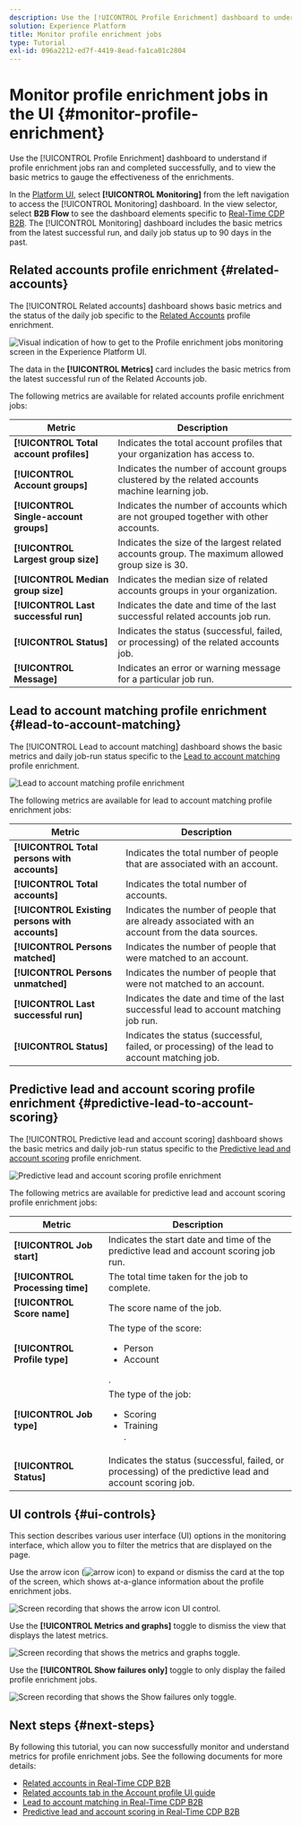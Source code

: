 ```yaml
---
description: Use the [!UICONTROL Profile Enrichment] dashboard to understand if profile enrichment jobs ran and completed successfully, and to view the basic metrics to gauge the effectiveness of the enrichments.
solution: Experience Platform
title: Monitor profile enrichment jobs
type: Tutorial
exl-id: 096a2212-ed7f-4419-8ead-fa1ca01c2804
---
```

# Monitor profile enrichment jobs in the UI {#monitor-profile-enrichment}

Use the [!UICONTROL Profile Enrichment] dashboard to understand if profile enrichment jobs ran and completed successfully, and to view the basic metrics to gauge the effectiveness of the enrichments.

In the [Platform UI](https://platform.adobe.com), select **[!UICONTROL Monitoring]** from the left navigation to access the [!UICONTROL Monitoring] dashboard. In the view selector, select **B2B Flow** to see the dashboard elements specific to [Real-Time CDP B2B](/help/rtcdp/b2b-overview.md).  The [!UICONTROL Monitoring] dashboard includes the basic metrics from the latest successful run, and daily job status up to 90 days in the past.

## Related accounts profile enrichment {#related-accounts}

The [!UICONTROL Related accounts] dashboard shows basic metrics and the status of the daily job specific to the [Related Accounts](/help/rtcdp/b2b-ai-ml-services/related-accounts.md) profile enrichment. 

![Visual indication of how to get to the Profile enrichment jobs monitoring screen in the Experience Platform UI.](/help/dataflows/assets/ui/b2b/monitoring-profile-enrichment-jobs.png)

The data in the **[!UICONTROL Metrics]** card includes the basic metrics from the latest successful run of the Related Accounts job.

The following metrics are available for related accounts profile enrichment jobs:

| Metric | Description |
| --------- | ---------- |
| **[!UICONTROL Total account profiles]** | Indicates the total account profiles that your organization has access to. |
| **[!UICONTROL Account groups]** | Indicates the number of account groups clustered by the related accounts machine learning job. |
| **[!UICONTROL Single-account groups]** | Indicates the number of accounts which are not grouped together with other accounts. |
| **[!UICONTROL Largest group size]** | Indicates the size of the largest related accounts group. The maximum allowed group size is 30. |
| **[!UICONTROL Median group size]** | Indicates the median size of related accounts groups in your organization. |
| **[!UICONTROL Last successful run]** | Indicates the date and time of the last successful related accounts job run. |
| **[!UICONTROL Status]** | Indicates the status (successful, failed, or processing) of the related accounts job. |
| **[!UICONTROL Message]** | Indicates an error or warning message for a particular job run. |

## Lead to account matching profile enrichment {#lead-to-account-matching}

The [!UICONTROL Lead to account matching] dashboard shows the basic metrics and daily job-run status specific to the [Lead to account matching](/help/rtcdp/b2b-ai-ml-services/lead-to-account-matching.md) profile enrichment. 

![Lead to account matching profile enrichment](/help/dataflows/assets/ui/b2b/mpc-lead-to-account-matching.png)

The following metrics are available for lead to account matching profile enrichment jobs:

| Metric | Description |
| --------- | ---------- |
| **[!UICONTROL Total persons with accounts]** | Indicates the total number of people that are associated with an account. |
| **[!UICONTROL Total accounts]** | Indicates the total number of accounts. |
| **[!UICONTROL Existing persons with accounts]** | Indicates the number of people that are already associated with an account from the data sources. |
| **[!UICONTROL Persons matched]** | Indicates the number of people that were matched to an account. |
| **[!UICONTROL Persons unmatched]** | Indicates the number of people that were not matched to an account. |
| **[!UICONTROL Last successful run]** | Indicates the date and time of the last successful lead to account matching job run. |
| **[!UICONTROL Status]** | Indicates the status (successful, failed, or processing) of the lead to account matching job. |

## Predictive lead and account scoring profile enrichment {#predictive-lead-to-account-scoring}

The [!UICONTROL Predictive lead and account scoring] dashboard shows the basic metrics and daily job-run status specific to the [Predictive lead and account scoring](/help/rtcdp/b2b-ai-ml-services/predictive-lead-and-account-scoring.md) profile enrichment. 

![Predictive lead and account scoring profile enrichment](/help/dataflows/assets/ui/b2b/predictive-lead-and-account-scoring.png)

The following metrics are available for predictive lead and account scoring profile enrichment jobs:

| Metric | Description |
| --------- | ---------- |
| **[!UICONTROL Job start]** | Indicates the start date and time of the predictive lead and account scoring job run. |
| **[!UICONTROL Processing time]** | The total time taken for the job to complete. |
| **[!UICONTROL Score name]** | The score name of the job. |
| **[!UICONTROL Profile type]** | The type of the score: <ul><li>Person</li><li>Account</li></ul>. |
| **[!UICONTROL Job type]** | The type of the job:<ul><li>Scoring</li><li>Training</li>. |
| **[!UICONTROL Status]** | Indicates the status (successful, failed, or processing) of the predictive lead and account scoring job. |

## UI controls {#ui-controls}

This section describes various user interface (UI) options in the monitoring interface, which allow you to filter the metrics that are displayed on the page.

Use the arrow icon (![arrow icon](/help/images/icons/chevron-up.png)) to expand or dismiss the card at the top of the screen, which shows at-a-glance information about the profile enrichment jobs.

![Screen recording that shows the arrow icon UI control.](/help/dataflows/assets/ui/b2b/use-arrow-control.gif)

Use the **[!UICONTROL Metrics and graphs]** toggle to dismiss the view that displays the latest metrics.

![Screen recording that shows the metrics and graphs toggle.](/help/dataflows/assets/ui/b2b/metrics-and-graphs-toggle.gif)

Use the **[!UICONTROL Show failures only]** toggle to only display the failed profile enrichment jobs.

![Screen recording that shows the Show failures only toggle.](/help/dataflows/assets/ui/b2b/show-failures-only.gif)

## Next steps {#next-steps}

By following this tutorial, you can now successfully monitor and understand metrics for profile enrichment jobs. See the following documents for more details:

* [Related accounts in Real-Time CDP B2B](/help/rtcdp/b2b-ai-ml-services/related-accounts.md)
* [Related accounts tab in the Account profile UI guide](/help/rtcdp/accounts/account-profile-ui-guide.md)
* [Lead to account matching in Real-Time CDP B2B](/help/rtcdp/b2b-ai-ml-services/lead-to-account-matching.md)
* [Predictive lead and account scoring in Real-Time CDP B2B](/help/rtcdp/b2b-ai-ml-services/predictive-lead-and-account-scoring.md)
